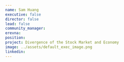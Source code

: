 ```yaml
---
name: Sam Huang
executive: false
director: false
lead: false
community_manager:
erevna:    
position:  
project: Divergence of the Stock Market and Economy
image: ../assets/default_exec_image.png
linkedin:
---
```

